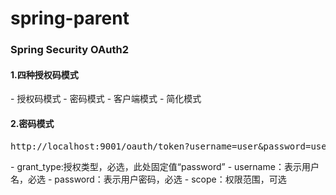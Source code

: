 # spring-parent
<h3>Spring Security OAuth2</h3> 

<h4>1.四种授权码模式</h4>
- 授权码模式
- 密码模式
- 客户端模式
- 简化模式
<h4>2.密码模式</h4>
<pre>http://localhost:9001/oauth/token?username=user&password=user&grant_type=password&client_id=client&client_secret=secret</pre>
- grant_type:授权类型，必选，此处固定值“password”
- username：表示用户名，必选
- password：表示用户密码，必选
- scope：权限范围，可选
